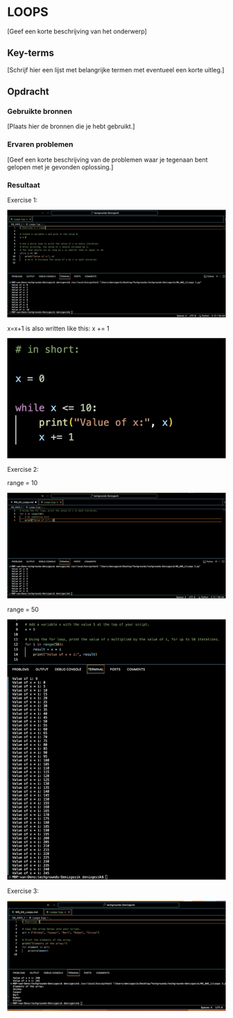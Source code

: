# LOOPS

[Geef een korte beschrijving van het onderwerp]

## Key-terms
[Schrijf hier een lijst met belangrijke termen met eventueel een korte uitleg.]

## Opdracht
### Gebruikte bronnen
[Plaats hier de bronnen die je hebt gebruikt.]

### Ervaren problemen
[Geef een korte beschrijving van de problemen waar je tegenaan bent gelopen met je gevonden oplossing.]

### Resultaat

Exercise 1:


![Alt text](<09_includes/Loops 1.png>)

x=x+1 is also written like this:  x += 1

![Alt text](<09_includes/exercise 1 (in short).png>)


Exercise 2:

range = 10

![Alt text](<09_includes/range (10).png>)

range = 50 

![Alt text](09_includes/range(50).png)

Exercise 3:

![Alt text](<09_includes/Loops Exercise 3.png>)